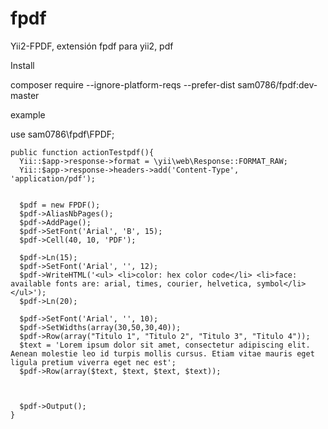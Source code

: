 # fpdf
Yii2-FPDF, extensión fpdf para yii2, pdf

Install

composer  require --ignore-platform-reqs --prefer-dist sam0786/fpdf:dev-master

example 

use sam0786\fpdf\FPDF;

    public function actionTestpdf(){
      Yii::$app->response->format = \yii\web\Response::FORMAT_RAW;
      Yii::$app->response->headers->add('Content-Type', 'application/pdf');


      $pdf = new FPDF();
      $pdf->AliasNbPages();
      $pdf->AddPage();
      $pdf->SetFont('Arial', 'B', 15);
      $pdf->Cell(40, 10, 'PDF');

      $pdf->Ln(15);
      $pdf->SetFont('Arial', '', 12);
      $pdf->WriteHTML('<ul> <li>color: hex color code</li> <li>face: available fonts are: arial, times, courier, helvetica, symbol</li> </ul>');
      $pdf->Ln(20);

      $pdf->SetFont('Arial', '', 10);
      $pdf->SetWidths(array(30,50,30,40));
      $pdf->Row(array("Titulo 1", "Titulo 2", "Titulo 3", "Titulo 4"));		
      $text = 'Lorem ipsum dolor sit amet, consectetur adipiscing elit. Aenean molestie leo id turpis mollis cursus. Etiam vitae mauris eget ligula pretium viverra eget nec est';
      $pdf->Row(array($text, $text, $text, $text));



      $pdf->Output();	
    }
